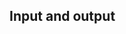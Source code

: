  Input and output
--------------------------------------------------------------------------------

